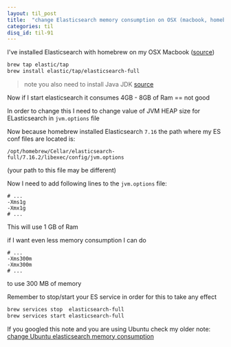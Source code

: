 ```yaml
---
layout: til_post
title:  "change Elasticsearch memory consumption on OSX (macbook, homebrew)"
categories: til
disq_id: til-91
---
```



I've installed Elasticsearch with homebrew on my OSX Macbook ([source](https://www.elastic.co/guide/en/elasticsearch/reference/current/brew.html))

```bash
brew tap elastic/tap
brew install elastic/tap/elasticsearch-full
```

> note you also need to install Java JDK [source](https://stackoverflow.com/questions/70455469/brew-install-elasticsearch-on-m1-macbook-results-in-bad-cpu-type-in-executable)


Now if I start elasticsearch it consumes 4GB - 8GB of Ram == not good

In order to change this I need to change value of JVM HEAP size for
ELasticsearch in `jvm.options` file

Now because homebrew  installed Elasticsearch `7.16` the path where my
ES conf files are located is:


```
/opt/homebrew/Cellar/elasticsearch-full/7.16.2/libexec/config/jvm.options
```

(your path to this file may be different)

Now I need to add following lines to the `jvm.options` file:

```
# ...
-Xms1g
-Xmx1g
# ...
```

This will use 1 GB of Ram


if I want even less memory consumption I can do 


```
# ...
-Xms300m
-Xmx300m
# ...
```

to use 300 MB of memory


Remember to stop/start your ES service in order for this to take any
effect

```bash
brew services stop  elasticsearch-full
brew services start elasticsearch-full
```

If you googled this note and you are using Ubuntu check my older note: [change Ubuntu elasticsearch memory consumption](https://blog.eq8.eu/til/change-memory-size-for-elasticsearch-jvm-heap.html)

